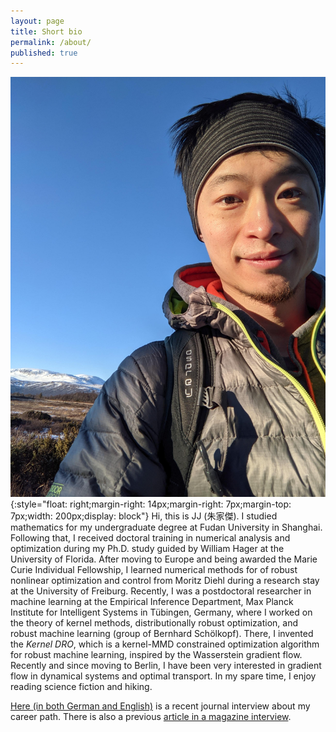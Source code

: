 ```yaml
---
layout: page
title: Short bio
permalink: /about/
published: true
---
```

![jjzhu](/images/jzhu-photo.jpg){:style="float: right;margin-right: 14px;margin-right: 7px;margin-top: 7px;width: 200px;display: block"}
Hi, this is JJ (朱家傑). I studied mathematics for my undergraduate degree at Fudan University in Shanghai. Following that, I received doctoral training in numerical analysis and optimization during my Ph.D. study guided by William Hager at the University of Florida. After moving to Europe and being awarded the Marie Curie Individual Fellowship, I learned numerical methods for of robust nonlinear optimization and control from Moritz Diehl during a research stay at the University of Freiburg. Recently, I was a postdoctoral researcher in machine learning at the Empirical Inference Department, Max Planck Institute for Intelligent Systems in Tübingen, Germany, where I worked on the theory of kernel methods, distributionally robust optimization, and robust machine learning (group of Bernhard Schölkopf). There, I invented the *Kernel DRO*, which is a kernel-MMD constrained optimization algorithm for robust machine learning, inspired by the Wasserstein gradient flow. Recently and since moving to Berlin, I have been very interested in gradient flow in dynamical systems and optimal transport. In my spare time, I enjoy reading science fiction and hiking.

[Here (in both German and English)](https://jj-zhu.github.io/file/fvb-journal-interview.pdf) is a recent journal interview about my career path.
There is also a previous [article in a magazine interview](https://www.mariecuriealumni.eu/mcaa-magazine/february-2019/innovative-technologies/european-approach-artificial-intelligence).
